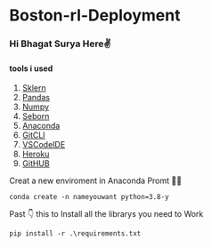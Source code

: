 # Boston-rl-Deployment

### Hi Bhagat Surya Here✌️
#### tools i used
1. [Sklern](https://scikit-learn.org/)
2. [Pandas](https://pandas.pydata.org/)
3. [Numpy](https://numpy.org/)
4. [Seborn](https://seaborn.pydata.org/)
5. [Anaconda](https://www.anaconda.com/open-source)
6. [GitCLI](https://git-scm.com/book/en/v2/Getting-Started-The-Command-Line)
7. [VSCodeIDE](https://code.visualstudio.com/)
8. [Heroku](https://www.heroku.com/)
10. [GitHUB](https://github.com/)

Creat a new enviroment in Anaconda Promt 🧑‍💻

```
conda create -n nameyouwant python=3.8-y
```
Past 👇 this to Install all the librarys you need to Work 
```
pip install -r .\requirements.txt
```